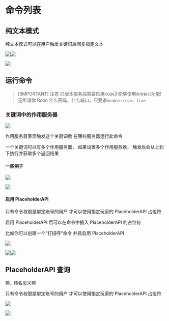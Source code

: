 # 命令列表

## 纯文本模式

纯文本模式可以在用户触发关键词后回复指定文本

![](./attachments/命令列表_001.png)![](./attachments/命令列表_002.png)

![](./attachments/命令列表_003.png)

## 运行命令

> [!IMPORTANT] 注意
> 旧版本服务端需要启用`RCON`才能够使用`命令执行`功能!  
> 无所谓你 Rcon 什么密码，什么端口，只要求`enable-rcon: true`

### 关键词中的作用服务器

![](./attachments/命令列表_004.png)

作用服务器表示触发这个关键词后 在哪些服务器运行此命令

一个关键词可以有多个作用服务器， 如果设置多个作用服务器， 触发后会从上到下执行并获取多个返回结果

#### 一些例子

![](./attachments/命令列表_005.png)

![](./attachments/命令列表_006.png)

#### 启用 PlaceholderAPI

只有命令权限是绑定账号的用户 才可以使用指定玩家的 PlaceholderAPI 占位符

启用 PlaceholderAPI 后可以在命令中插入 PlaceholderAPI 的占位符

比如你可以创建一个"打招呼"命令 并且启用 PlaceholderAPI

![](./attachments/命令列表_007.png)

![](./attachments/命令列表_008.png)![](./attachments/命令列表_009.png)

## PlaceholderAPI 查询

嘛.. 顾名思义嘛

只有命令权限是绑定账号的用户 才可以使用指定玩家的 PlaceholderAPI 占位符

![](./attachments/命令列表_010.png)

![](./attachments/命令列表_011.png)
